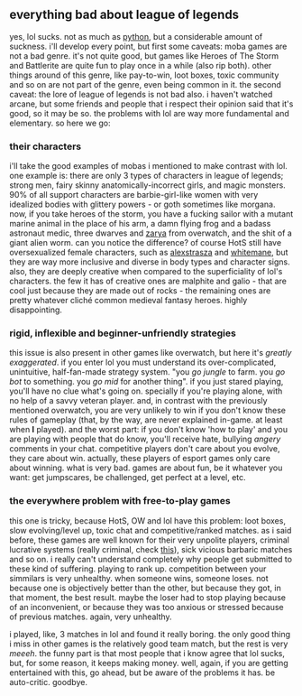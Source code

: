 ## everything bad about league of legends
yes, lol sucks. not as much as [python](https://mikumikudice.github.io/archive/blog/040222), but a considerable amount of suckness. i'll develop every point, but first some caveats: moba games are not a bad genre. it's not quite good, but games like Heroes of The Storm and Battlerite are quite fun to play once in a while (also rip both). other things around of this genre, like pay-to-win, loot boxes, toxic community and so on are not part of the genre, even being common in it. the second caveat: the lore of league of legends is not bad also. i haven't watched arcane, but some friends and people that i respect their opinion said that it's good, so it may be so. the problems with lol are way more fundamental and elementary. so here we go:

### their characters
i'll take the good examples of mobas i mentioned to make contrast with lol. one example is: there are only 3 types of characters in league of legends; strong men, fairy skinny anatomically-incorrect girls, and magic monsters. 90% of all support characters are barbie-girl-like women with very idealized bodies with glittery powers - or goth sometimes like morgana. now, if you take heroes of the storm, you have a fucking sailor with a mutant marine animal in the place of his arm, a damn flying frog and a badass astronaut medic, three dwarves and [zarya](https://heroesofthestorm.fandom.com/wiki/Zarya) from overwatch, and the shit of a giant alien worm. can you notice the difference? of course HotS still have oversexualized female characters, such as [alexstrasza](https://heroesofthestorm.fandom.com/wiki/Alexstrasza) and [whitemane](https://heroesofthestorm.fandom.com/wiki/Whitemane), but they are way more inclusive and diverse in body types and character signs. also, they are deeply creative when compared to the superficiality of lol's characters. the few it has of creative ones are malphite and galio - that are cool just because they are made out of rocks - the remaining ones are pretty whatever cliché common medieval fantasy heroes. highly disappointing.

### rigid, inflexible and beginner-unfriendly strategies
this issue is also present in other games like overwatch, but here it's _greatly exaggerated_. if you enter lol you must understand its over-complicated, unintuitive, half-fan-made strategy system. "you _go jungle_ to farm. you _go bot_ to something. you _go mid_ for another thing". if you just stared playing, you'll have no clue what's going on. specially if you're playing alone, with no help of a savvy veteran player. and, in contrast with the previously mentioned overwatch, you are very unlikely to win if you don't know these rules of gameplay (that, by the way, are never explained in-game. at least when **I** played). and the worst part: if you don't know 'how to play' and you are playing with people that do know, you'll receive hate, bullying _angery_ comments in your chat. competitive players don't care about you evolve, they care about win. actually, these players of esport games only care about winning. what is very bad. games are about fun, be it whatever you want: get jumpscares, be challenged, get perfect at a level, etc.
            
### the everywhere problem with free-to-play games
this one is tricky, because HotS, OW and lol have this problem: loot boxes, slow evolving/level up, toxic chat and competitive/ranked matches. as i said before, these games are well known for their very unpolite players, criminal lucrative systems (really criminal, check [this](https://www.theguardian.com/society/2022/jul/17/uk-will-not-ban-video-games-loot-boxes-despite-problem-gambling-findings)), sick vicious barbaric matches and so on. i really can't understand completely why people get submitted to these kind of suffering. playing to rank up. competition between your simmilars is very unhealthy. when someone wins, someone loses. not because one is objectively better than the other, but because they got, in that moment, the best result. maybe the loser had to stop playing because of an inconvenient, or because they was too anxious or stressed because of previous matches. again, very unhealthy.

i played, like, 3 matches in lol and found it really boring. the only good thing i miss in other games is the relatively good team match, but the rest is very _meeeh_. the funny part is that most people that i know agree that lol sucks, but, for some reason, it keeps making money. well, again, if you are getting entertained with this, go ahead, but be aware of the problems it has. be auto-critic. goodbye.